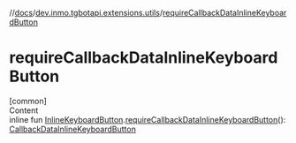 //[docs](../../index.md)/[dev.inmo.tgbotapi.extensions.utils](index.md)/[requireCallbackDataInlineKeyboardButton](require-callback-data-inline-keyboard-button.md)



# requireCallbackDataInlineKeyboardButton  
[common]  
Content  
inline fun [InlineKeyboardButton](../dev.inmo.tgbotapi.types.buttons.InlineKeyboardButtons/-inline-keyboard-button/index.md).[requireCallbackDataInlineKeyboardButton](require-callback-data-inline-keyboard-button.md)(): [CallbackDataInlineKeyboardButton](../dev.inmo.tgbotapi.types.buttons.InlineKeyboardButtons/-callback-data-inline-keyboard-button/index.md)  



